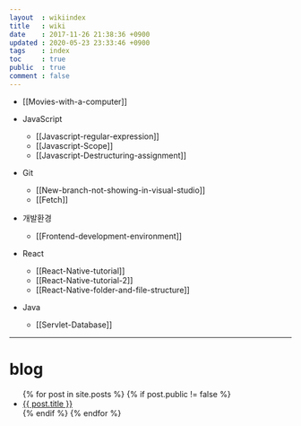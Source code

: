 ```yaml
---
layout  : wikiindex
title   : wiki
date    : 2017-11-26 21:38:36 +0900
updated : 2020-05-23 23:33:46 +0900
tags    : index
toc     : true
public  : true
comment : false
---
```


* [[Movies-with-a-computer]]
* JavaScript
	* [[Javascript-regular-expression]]
	* [[Javascript-Scope]]
	* [[Javascript-Destructuring-assignment]]

* Git
	* [[New-branch-not-showing-in-visual-studio]]
	* [[Fetch]]
* 개발환경
	* [[Frontend-development-environment]]
* React
	* [[React-Native-tutorial]]
	* [[React-Native-tutorial-2]]
	* [[React-Native-folder-and-file-structure]]
* Java
	* [[Servlet-Database]]
---

# blog
<div>
    <ul>
{% for post in site.posts %}
    {% if post.public != false %}
        <li>
            <a class="post-link" href="{{ post.url | prepend: site.baseurl }}">
                {{ post.title }}
            </a>
        </li>
    {% endif %}
{% endfor %}
    </ul>
</div>
